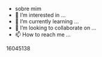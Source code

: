 - sobre mim
- 👀 I’m interested in ...
- 🌱 I’m currently learning ...
- 💞️ I’m looking to collaborate on ...
- 📫 How to reach me ...

<!---
aluraestudo/aluraestudo is a ✨ special ✨ repository because its `README.md` (this file) appears on your GitHub profile.
You can click the Preview link to take a look at your changes.
--->
16045138
